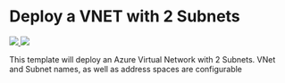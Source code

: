 # Deploy a VNET with 2 Subnets

<a href="https://portal.azure.com/#create/Microsoft.Template/uri/https%3A%2F%2Fraw.githubusercontent.com%2Fans-cloud%2Fazure_service_catalogue%2Fmaster%2Fvnet-and-subnets%2FazureDeploy2.json" target="_blank">
    <img src="http://azuredeploy.net/deploybutton.png"/>
</a>
<a href="http://armviz.io/#/?load=https%3A%2F%2Fraw.githubusercontent.com%2Fans-cloud%2Fazure_service_catalogue%2Fmaster%2Fvnet-and-subnets%2FazureDeploy.json" target="_blank">
    <img src="http://armviz.io/visualizebutton.png"/>
</a>


This template will deploy an Azure Virtual Network with 2 Subnets. VNet and Subnet names, as well as address spaces are configurable

